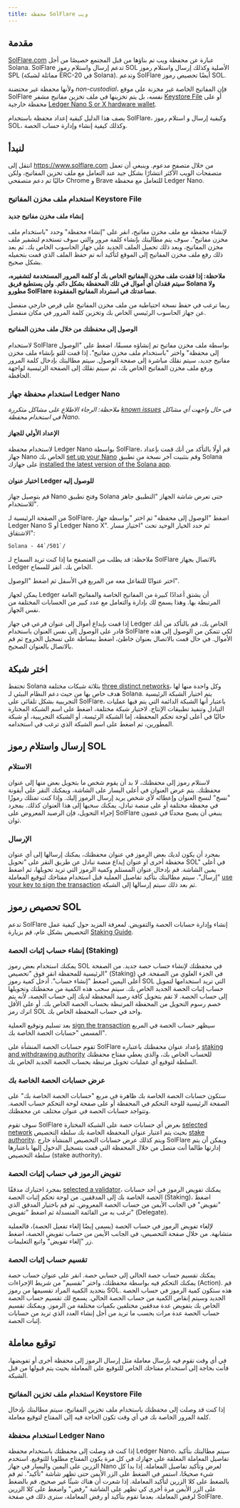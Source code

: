 ```yaml
---
title: محفظة SolFlare ويب
---
```


## مقدمة

[SolFlare.com](https://solflare.com/) عبارة عن محفظة ويب تم بناؤها من قبل المجتمع خصيصًا من أجل Solana. SolFlare تدعم إرسال واستلام رموز SOL الأصلية وكذلك إرسال واستلام رموز SPL (مماثلة لشبكة ERC-20 في Solana). وتدعم SolFlare أيضًا تحصيص رموز SOL.

ولأنها محفظة غير محتضنة _non-custodial_، فإن المفاتيح الخاصة غير مخزنة على موقع SolFlare نفسه، بل يتم تخزينها في ملف تخزين مفاتيح مشفر [Keystore File](#using-a-keystore-file) أو على محفظة خارجية [Ledger Nano S or X hardware wallet](#using-a-ledger-nano-hardware-wallet).

يصف هذا الدليل كيفية إعداد محفظة باستخدام SolFlare، وكيفية إرسال و استلام رموز SOL، وكذلك كيفية إنشاء وإدارة حساب الحصة.

## لنبدأ

انتقل إلى https://www.solflare.com من خلال متصفح مدعوم.  وينبغي أن تعمل متصفحات الويب الأكثر انتشارًا بشكل جيد عند التعامل مع ملف تخزين المفاتيح، ولكن حاليًا تم دعم متصفحي Chrome و Brave للتعامل مع محفظة Ledger Nano.

### استخدام ملف مخزن المفاتيح Keystore File

#### إنشاء ملف مخزن مفاتيح جديد
لإنشاء محفظة مع ملف مخزن مفاتيح، انقر على "إنشاء محفظة" وحدد "باستخدام ملف مخزن مفاتيح".  سوف يتم مطالبتك بإنشاء كلمة مرور والتي سوف تستخدم لتشفير ملف مخزن المفاتيح، وبعد ذلك تحميل الملف الجديد على جهاز الحاسوب الخاص بك.  ثم بعد ذلك رفع ملف مخزن المفاتيح إلى الموقع لتأكيد أنه تم حفظ الملف الذي قمت بتحميله بشكل صحيح.

**ملاحظة: إذا فقدت ملف مخزن المفاتيح الخاص بك أو كلمة المرور المستخدمة لتشفيره، سيتم فقدان أي أموال في تلك المحفظة بشكل دائم.  ولن يستطيع فريق Solana ولا مطورو SolFlare مساعدتك في استرداد المفاتيح المفقودة.**

ربما ترغب في حفظ نسخة احتياطية من ملف مخزن المفاتيح على قرص خارجي منفصل عن جهاز الحاسوب الرئيسي الخاص بك وتخزين كلمة المرور في مكان منفصل.

#### الوصول إلى محفظتك من خلال ملف مخزن المفاتيح
لاستخدام SolFlare بواسطة ملف مخزن مفاتيح تم إنشاؤه مسبقًا، اضغط على "الوصول إلى محفظة" واختر "باستخدام ملف مخزن مفاتيح".  إذا قمت للتو بإنشاء ملف مخزن مفاتيح جديد، سيتم نقلك مباشرة إلى صفحة الوصول. سيتم مطالبتك بإدخال كلمة المرور ورفع ملف مخزن المفاتيح الخاص بك، ثم سيتم نقلك إلى الصفحة الرئيسية لواجهة الحافظة.

### استخدام محفظة جهاز Ledger Nano

*ملاحظة: الرجاء الاطلاع على مشاكل متكررة [known issues](ledger-live.md#known-issues) في حال واجهت أي مشاكل في استخدام محفظة Nano.*

#### الإعداد الأولي للجهاز
لاستخدام محفظة Ledger Nano بواسطة SolFlare، قم أولًا بالتأكد من أنك قمت بإعداد جهاز Nano الخاص بك [set up your Nano](ledger-live.md) وقم بتثبيت آخر نسخة من تطبيق Solana على جهازك [installed the latest version of the Solana app](ledger-live.md#upgrade-to-the-latest-version-of-the-solana-app).

#### اختيار عنوان Ledger للوصول إليه
قم بتوصيل جهاز Nano وفتح تطبيق Solana حتى تعرض شاشة الجهاز "التطبيق جاهز للاستخدام".

من الصفحة الرئيسية لـ SolFlare، اضغط "الوصول إلى محفظة" ثم اختر "بواسطة جهاز Ledger Nano S أو Ledger Nano X".  ثم حدد الخيار الوحيد تحت "اختيار مسار الاشتقاق":

``Solana - 44`/501`/``

ملاحظة: قد يطلب من المتصفح ما إذا كنت تريد السماح لـ SolFlare بالاتصال بجهاز Ledger الخاص بك.  انقر للسماح.

اختر عنوانًا للتفاعل معه من المربع في الأسفل ثم اضغط "الوصول".

يمكن لجهاز Ledger أن يشتق أعدادًا كبيرة من المفاتيح الخاصة والمفاتيح العامة المرتبطة بها. وهذا يسمح لك بإدارة والتعامل مع عدد كبير من الحسابات المختلفة من نفس الجهاز.

إذا قمت بإيداع أموال إلى عنوان فرعي في جهاز Ledger الخاص بك، قم بالتأكد من أنك قادر على الوصول إلى نفس العنوان باستخدام SolFlare لكي تتمكن من الوصول إلى هذه الأموال.  في حال قمت بالاتصال بعنوان خاطئ، اضغط ببساطة على تسجيل الخروج ثم قم بالاتصال بالعنوان الصحيح.

## اختر شبكة

تحتفظ Solana بثلاثة شبكات مختلفة [three distinct networks](../clusters)، وكل واحدة منها لها هدف خاص بها من حيث دعم النظام البيئي لـ Solana.  يتم اختيار الشبكة الرئيسية التجريبية بشكل تلقائي على SolFlare، باعتبار أنها الشبكة الدائمة التي يتم فيها عمليات التبادل وتنفيذ تطبيقات الإنتاج.  لاختيار شبكة مختلفة، اضغط على اسم الشبكة المختارة حاليًا في أعلى لوحة تحكم المحفظة، إما الشبكة الرئيسة، أو الشبكة التجريبية، أو شبكة المطورين، ثم اضغط على اسم الشبكة الذي ترغب في استخدامه.

## إرسال واستلام رموز SOL

### الاستلام
لاستلام رموز إلى محفظتك، لا بد أن يقوم شخص ما بتحويل بعض منها إلى عنوان محفظتك.  يتم عرض العنوان في أعلى اليسار على الشاشة، ويمكنك النقر على أيقونة "نسخ" لنسخ العنوان وإعطائه لأي شخص يريد إرسال الرموز إليك.  وإذا كنت تمتلك رموزًا في محفظة مختلفة أو على منصة تبادل، يمكنك سحبها إلى هذا العنوان كذلك.  بمجرد إجراء التحويل، فإن الرصيد المعروض على SolFlare ينبغي أن يصبح محدثًا في غضون ثوان.

### الإرسال
بمجرد أن يكون لديك بعض الرموز في عنوان محفظتك، يمكنك إرسالها إلى أي عنوان محفظة أخرى أو عنوان إيداع منصة تبادل عن طريق النقر على "تحويل SOL" في أعلى يمين الشاشة.  قم بإدخال عنوان المستلم وكمية الرموز التي تريد تحويلها، ثم اضغط "إرسال".  سيتم مطالبتك بتأكيد تفاصيل العملية قبل استخدام مفتاحك لتوقيع المعاملة [use your key to sign the transaction](#signing-a-transaction) ثم بعد ذلك سيتم إرسالها إلى الشبكة.

## تحصيص رموز SOL
تدعم SolFlare إنشاء وإدارة حسابات الحصة والتفويض.  لمعرفة المزيد حول كيفية عمل التحصيص بشكل عام، قم بزيارة [Staking Guide](../staking).

### إنشاء حساب إثبات الحصة (Staking)
يمكنك استخدام بعض رموز SOL في محفظتك لإنشاء حساب حصة جديد. من الصفحة الرئيسية للمحفظة انقر فوق "تحصيص" (Staking) في الجزء العلوي من الصفحة.  في أعلى اليمين اضغط "إنشاء حساب".  أدخل كمية رموز SOL التي تريد استخدامها لتمويل حساب إثبات الحصة الجديد الخاص بك.  سيتم سحب هذه الكمية من محفظتك وتحويلها إلى حساب الحصة.  لا تقم بتحويل كافة رصيد المحفظة لديك إلى حساب الحصة، لأنه يتم خصم رسوم التحويل من المحفظة المرتبطة بحساب الحصة الخاص بك.  أو على الأقل اترك رمز SOL واحد في حساب المحفظة الخاص بك.

بعد تسليم وتوقيع العملية [sign the transaction](#signing-a-transaction) سيظهر حساب الحصة في المربع المسمى "حسابات الحصة الخاصة بك".

تقوم حسابات الحصة المنشأة على SolFlare بإعداد عنوان محفظتك باعتباره [staking and withdrawing authority](../staking/stake-accounts#understanding-account-authorities) للحساب الخاص بك، والذي يعطي مفتاح محفظتك السلطة لتوقيع أي عمليات تحويل مرتبطة بحساب الحصة الجديد الخاص بك.

### عرض حسابات الحصة الخاصة بك
ستكون حسابات الحصة الخاصة بك ظاهرة في مربع "حسابات الحصة الخاصة بك" على الصفحة الرئيسية للوحة التحكم في المحفظة أو على صفحة لوحة التحكم حساب الحصة.  وتتواجد حسابات الحصة في عنوان مختلف عن محفظتك.

سوف تقوم SolFlare بعرض أي حسابات حصة على الشبكة المختارة [selected network](#select-a-network) بحيث يتم اعتبار عنوان المحفظة الخاصة بك سلطة التحصيص [stake authority](../staking/stake-accounts#understanding-account-authorities). ويتم كذلك عرض حسابات التحصيص المنشأة خارج SolFlare ويمكن أن يتم إدارتها طالما أنت متصل من خلال المحفظة التي قمت بتسجيل الدخول إليها باعتبارها سلطة التحصيص (stake authority).

### تفويض الرموز في حساب إثبات الحصة
بمجرد اختيارك مدققًا [selected a validator](../staking#select-a-validator)، يمكنك تفويض الرموز في أحد حسابات الحصة الخاصة بك إلى المدققين.  من لوحة تحكم إثبات الحصة (Staking)، اضغط "تفويض" في الجانب الأيمن من حساب الحصة المعروض. ثم قم باختيار المدقق الذي ترغب به من القائمة المنسدلة ثم اضغط "تفويض" (Delegate).

لإلغاء تفويض الرموز في حساب الحصة (يسمى إيضًا إلغاء تفعيل الحصة)، فالعملية متشابهة.  من خلال صفحة التحصيص، في الجانب الأيمن من حساب تفويض الحصة، اضغط زر "إلغاء تفويض" واتبع التعليمات.

### تقسيم حساب إثبات الحصة
يمكنك تقسيم حساب حصة الحالي إلى حسابي حصة.  انقر على عنوان حساب حصة يمكنك التحكم فيه بواسطة محفظتك، واختر "تقسيم" من شريط الإجراءات (Action).  قم بتحديد الكمية المراد تقسيمها من رموز SOL.  هذه ستكون كمية الرموز في حساب الحصة الجديد وسيتم إنقاص الكمية من حساب الحصة الحالي.  يسمح لك تقسيم حساب الحصة الخاص بك بتفويض عدة مدققين مختلفين بكميات مختلفة من الرموز. ويمكنك تقسيم حساب الحصة عدة مرات بحسب ما تريد من أجل إنشاء العدد الذي تريد من حسابات إثبات الحصة.

## توقيع معاملة
في أي وقت تقوم فيه بإرسال معاملة مثل إرسال الرموز إلى محفظة أخرى أو تفويضها، فأنت بحاجة إلى استخدام مفتاحك الخاص للتوقيع على المعاملة بحيث يتم قبولها من قبل الشبكة.

### استخدام ملف تخزين المفاتيح Keystore File
إذا كنت قد وصلت إلى محفظتك باستخدام ملف تخزين المفاتيح، سيتم مطالبتك بإدخال كلمة المرور الخاصة بك في أي وقت تكون الحاجة فيه إلى المفتاح لتوقيع معاملة.

### استخدام محفظة Ledger Nano
إذا كنت قد وصلت إلى محفظتك باستخدام محفظة Ledger Nano، سيتم مطالبتك بتأكيد تفاصيل المعاملة المعلقة على جهازك في كل مرة يكون المفتاح مطلوبا للتوقيع. استخدم الزرين على اليمين واليسار في جهاز Nano لعرض وتأكيد تفاصيل المعاملة.  إذا بدا كل شيء صحيحًا، استمر في الضغط على الزر الأيمن حتى تظهر شاشة "تأكيد".  ثم قم بالضغط على كلا الزرين لتأكيد المعاملة. إذا شعرت أن هناك شيئًا غير صحيح، قم بالضغط على الزر الأيمن مرة أخرى كي تظهر على الشاشة "رفض" واضغط على كلا الزرين لرفض المعاملة.  بعدما تقوم بتأكيد أو رفض المعاملة، سترى ذلك في صفحة SolFlare.
